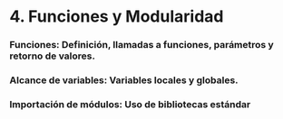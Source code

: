 # 4. Funciones y Modularidad

### Funciones: Definición, llamadas a funciones, parámetros y retorno de valores.
### Alcance de variables: Variables locales y globales.
### Importación de módulos: Uso de bibliotecas estándar
